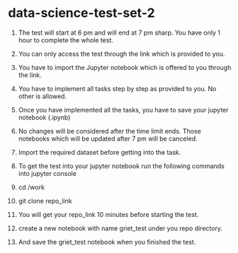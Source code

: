 # data-science-test-set-2

1. The test will start at 6 pm and will end at 7 pm sharp. You have only 1 hour to complete the whole test.

2. You can only access the test through the link which is provided to you.

3. You have to import the Jupyter notebook which is offered to you through the link.

4. You have to implement all tasks step by step as provided to you. No other is allowed.

5. Once you have implemented all the tasks, you have to save your jupyter notebook (.ipynb)

6. No changes will be considered after the time limit ends. Those notebooks which will be updated after 7 pm will be canceled.

7. Import the required dataset before getting into the task.

8. To get the test into your jupyter notebook run the following commands into jupyter console

9. cd /work

10. git clone repo_link

11. You will get your repo_link 10 minutes before starting the test.

12. create a new notebook with name griet_test under you repo directory.
13. And save the griet_test notebook when you finished the test.

